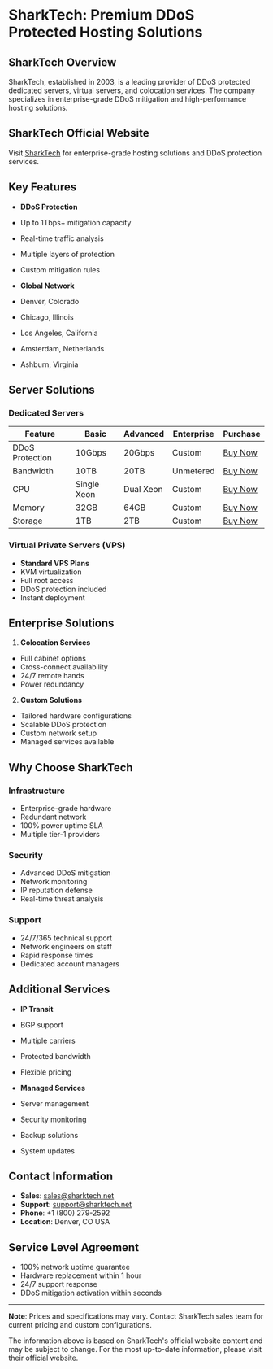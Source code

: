 # SharkTech: Premium DDoS Protected Hosting Solutions

## SharkTech Overview
SharkTech, established in 2003, is a leading provider of DDoS protected dedicated servers, virtual servers, and colocation services. The company specializes in enterprise-grade DDoS mitigation and high-performance hosting solutions.

## SharkTech Official Website
Visit [SharkTech](https://portal.sharktech.net/aff.php?aff=1427) for enterprise-grade hosting solutions and DDoS protection services.

## Key Features

* **DDoS Protection**
 * Up to 1Tbps+ mitigation capacity
 * Real-time traffic analysis
 * Multiple layers of protection
 * Custom mitigation rules

* **Global Network**
 * Denver, Colorado
 * Chicago, Illinois
 * Los Angeles, California
 * Amsterdam, Netherlands
 * Ashburn, Virginia

## Server Solutions

### Dedicated Servers

| Feature | Basic | Advanced | Enterprise | Purchase |
|---------|-------|----------|------------|----------|
| DDoS Protection | 10Gbps | 20Gbps | Custom | [Buy Now](https://portal.sharktech.net/aff.php?aff=1427) |
| Bandwidth | 10TB | 20TB | Unmetered | [Buy Now](https://portal.sharktech.net/aff.php?aff=1427) |
| CPU | Single Xeon | Dual Xeon | Custom | [Buy Now](https://portal.sharktech.net/aff.php?aff=1427) |
| Memory | 32GB | 64GB | Custom | [Buy Now](https://portal.sharktech.net/aff.php?aff=1427) |
| Storage | 1TB | 2TB | Custom | [Buy Now](https://portal.sharktech.net/aff.php?aff=1427) |

### Virtual Private Servers (VPS)

* **Standard VPS Plans**
 * KVM virtualization
 * Full root access
 * DDoS protection included
 * Instant deployment

## Enterprise Solutions

1. **Colocation Services**
  * Full cabinet options
  * Cross-connect availability
  * 24/7 remote hands
  * Power redundancy

2. **Custom Solutions**
  * Tailored hardware configurations
  * Scalable DDoS protection
  * Custom network setup
  * Managed services available

## Why Choose SharkTech

### Infrastructure
* Enterprise-grade hardware
* Redundant network
* 100% power uptime SLA
* Multiple tier-1 providers

### Security
* Advanced DDoS mitigation
* Network monitoring
* IP reputation defense
* Real-time threat analysis

### Support
* 24/7/365 technical support
* Network engineers on staff
* Rapid response times
* Dedicated account managers

## Additional Services

* **IP Transit**
 * BGP support
 * Multiple carriers
 * Protected bandwidth
 * Flexible pricing

* **Managed Services**
 * Server management
 * Security monitoring
 * Backup solutions
 * System updates

## Contact Information

* **Sales**: sales@sharktech.net
* **Support**: support@sharktech.net
* **Phone**: +1 (800) 279-2592
* **Location**: Denver, CO USA

## Service Level Agreement
* 100% network uptime guarantee
* Hardware replacement within 1 hour
* 24/7 support response
* DDoS mitigation activation within seconds

---

**Note**: Prices and specifications may vary. Contact SharkTech sales team for current pricing and custom configurations.

The information above is based on SharkTech's official website content and may be subject to change. For the most up-to-date information, please visit their official website.
